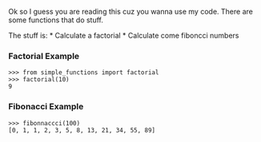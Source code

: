 Ok so I guess you are reading this cuz you wanna use my code. There are some
functions that do stuff.

The stuff is: 
    * Calculate a factorial
    * Calculate come fiboncci numbers


### Factorial Example

    >>> from simple_functions import factorial
    >>> factorial(10)
    9
### Fibonacci Example
    >>> fibonnaccci(100)
    [0, 1, 1, 2, 3, 5, 8, 13, 21, 34, 55, 89]

